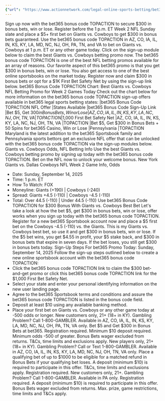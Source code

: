 ```yaml
---
{"url": "https://www.actionnetwork.com/legal-online-sports-betting/bet365-bonus-code-topaction-claim-giants-vs-cowboys-nfl-300-offer-now", "title": "bet365 Bonus Code TOPACTION: Claim NFL $300 Offer Now", "published": "2025-09-14T15:20:02.000Z", "source": "actionnetwork.com", "ingested": "2025-09-27"}
---
```


Sign up now with the bet365 bonus code TOPACTION to secure $300 in bonus bets, win or lose. Register before the 1 p.m. ET Week 2 NFL Sunday slate and place a $5+ first bet on Giants vs. Cowboys to get $300 in bonus bets guaranteed.
Use the bet365 bonus code TOPACTION in AZ, CO, IA, IL, IN, KS, KY, LA, MD, NC, NJ, OH, PA, TN, and VA to bet on Giants vs. Cowboys at 1 p.m. ET or any other game today. Click on the sign-up module below to claim the best Giants vs. Cowboys betting promo now.
The bet365 bonus code TOPACTION is one of the best NFL betting promos available for an array of reasons. Our favorite aspect of this bet365 promo is that you get $300 in bonus bets, win or lose. You also get access to one of the best online sportsbooks on the market today. Register now and claim $300 in bonus bets or opt for a $1K First Bet Safety Net by using the sign-up link below.
bet365 Bonus Code TOPACTION Chart: Best Giants vs. Cowboys NFL Betting Promo for Week 2 Games Today
Check out the chart below for more information on the bet365 bonus code TOPACTION sign-up offers available in bet365 legal sports betting states:
|bet365 Bonus Code TOPACTION NFL Offer
|States Available
|bet365 Bonus Code Sign-Up Link
|Bet $5, Get $300 in Bonus Bets, Win or Lose
|AZ, CO, IA, IL, IN, KS, KY, LA, NC, NJ, OH, TN, VA
|TOPACTION
|$1,000 First Bet Safety Net
|AZ, CO, IA, IL, IN, KS, KY, LA, NC, NJ, OH, TN, VA
|TOPACTION
|Bet $5, Get $300 in Bonus Bets + 50 Spins for bet365 Casino, Win or Lose
|Pennsylvania
|TOPACTION
Maryland is the latest addition to the bet365 Sportsbook family and Pennsylvania sports bettors get an exclusive NFL offer that can be unlocked with the bet365 bonus code TOPACTION via the sign-up modules below.
Giants vs. Cowboys Odds, NFL Betting Info
Use the best Giants vs. Cowboys betting promo by signing up today with the bet365 bonus code TOPACTION. Bet on the NFL now to unlock your welcome bonus.
New York Giants vs. Dallas Cowboys NFL Week 2 Game Info, Odds
- Date: Sunday, September 14, 2025
- Time: 1 p.m. ET
- How To Watch: FOX
- Moneyline: Giants (+190) | Cowboys (-240)
- Spread: Giants +4.5 (-110) | Cowboys -4.5 (-110)
- Total: Over 44.5 (-110) | Under 44.5 (-110)
Use bet365 Bonus Code TOPACTION for $300 Bonus With Giants vs. Cowboys Best Bet
Let's take a look at how the bet $5, get $300 in bonus bets, win or lose, offer works when you sign up today with the bet365 bonus code TOPACTION.
Register for a new bet365 Sportsbook account now and place a $5 first bet on the Cowboys -4.5 (-110) vs. the Giants. This is my Giants vs. Cowboys best bet, so use it and get $300 in bonus bets, win or lose.
If the $5 bet wins, you get $4.55 in profit, your $5 stake back, and $300 in bonus bets that expire in seven days. If the bet loses, you still get $300 in bonus bets today.
Sign-Up Steps For bet365 Promo Today: Sunday, September 14, 2025
Follow the sign-up steps outlined below to create a new online sportsbook account with the bet365 bonus code TOPACTION:
- Click the bet365 bonus code TOPACTION link to claim the $300 bet-and-get promo or click this bet365 bonus code TOPACTION link for the $1,000 First Bet Safety Net.
- Select your state and enter your personal identifying information on the new user landing page.
- Agree to the bet365 Sportsbook terms and conditions and assure the bet365 bonus code TOPACTION is listed in the bonus code field.
- Deposit at least $10 using any available banking method.
- Place your first bet on Giants vs. Cowboys or any other game today at -500 odds or longer.
New customers only, 21+ (18+ in KY). Gambling Problem? Call 1-800-GAMBLER. Available in AZ, CO, IA, IL, IN, KS, KY, LA, MD, NC, NJ, OH, PA, TN, VA only. Bet $5 and Get $300 in Bonus Bets at bet365. Registration required. Minimum $10 deposit required. Minimum odds -500 of greater. Bonus Bets wager excluded from returns. T&Cs, time limits and exclusions apply.
New players only, 21+ (18+ in KY). Gambling Problem? Call or Text 1-800-GAMBLER. Available in AZ, CO, IA, IL, IN, KS, KY, LA, MD, NC, NJ, OH, TN, VA only. Place a qualifying bet of up to $1000 to be eligible for a matched refund in Bonus Bets if your qualifying bet loses. A deposit (minimum $10) is required to participate in this offer. T&Cs, time limits and exclusions apply. Registration required.
New customers only, 21+. Gambling Problem? Call 1-800-GAMBLER. Available in PA only. Registration required. A deposit (minimum $10) is required to participate in this offer. Bonus Bets wager excluded from returns. Max. prize, game restrictions, time limits and T&Cs apply.